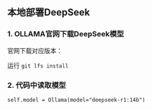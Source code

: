 ## 本地部署DeepSeek

### 1. OLLAMA官网下载DeepSeek模型

官网下载对应版本：

运行 `git lfs install`

### 2. 代码中读取模型

 `self.model = Ollama(model="deepseek-r1:14b") `



​	

